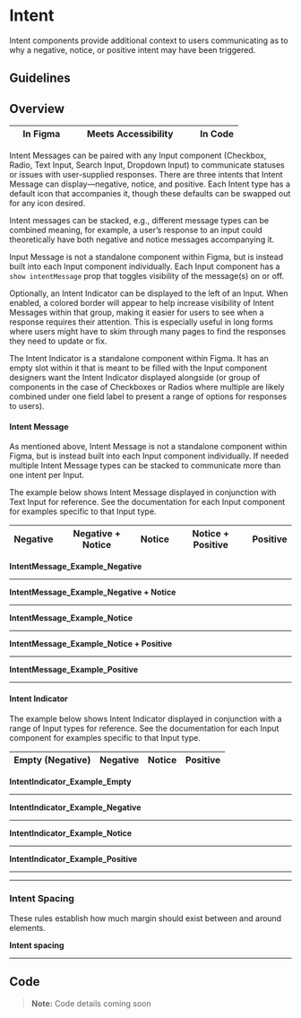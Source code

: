 # Intent

Intent components provide additional context to users communicating as to why a negative, notice, or positive intent may have been triggered.

## Guidelines

## Overview

|     | In Figma |     |     | Meets Accessibility |     |     | In Code |
| --- | -------- | --- | --- | ------------------- | --- | --- | ------- |

Intent Messages can be paired with any Input component (Checkbox, Radio, Text Input, Search Input, Dropdown Input) to communicate statuses or issues with user-supplied responses. There are three intents that Intent Message can display—negative, notice, and positive. Each Intent type has a default icon that accompanies it, though these defaults can be swapped out for any icon desired.

Intent messages can be stacked, e.g., different message types can be combined meaning, for example, a user’s response to an input could theoretically have both negative and notice messages accompanying it.

Input Message is not a standalone component within Figma, but is instead built into each Input component individually. Each Input component has a `show intentMessage` prop that toggles visibility of the message(s) on or off.

Optionally, an Intent Indicator can be displayed to the left of an Input. When enabled, a colored border will appear to help increase visibility of Intent Messages within that group, making it easier for users to see when a response requires their attention. This is especially useful in long forms where users might have to skim through many pages to find the responses they need to update or fix.

The Intent Indicator is a standalone component within Figma. It has an empty slot within it that is meant to be filled with the Input component designers want the Intent Indicator displayed alongside (or group of components in the case of Checkboxes or Radios where multiple are likely combined under one field label to present a range of options for responses to users).

#### Intent Message

As mentioned above, Intent Message is not a standalone component within Figma, but is instead built into each Input component individually. If needed multiple Intent Message types can be stacked to communicate more than one intent per Input.

The example below shows Intent Message displayed in conjunction with Text Input for reference. See the documentation for each Input component for examples specific to that Input type.

| Negative | Negative + Notice | Notice | Notice + Positive | Positive |
| -------- | ----------------- | ------ | ----------------- | -------- |

**IntentMessage_Example_Negative**

---

**IntentMessage_Example_Negative + Notice**

---

**IntentMessage_Example_Notice**

---

**IntentMessage_Example_Notice + Positive**

---

**IntentMessage_Example_Positive**

---

#### Intent Indicator

The example below shows Intent Indicator displayed in conjunction with a range of Input types for reference. See the documentation for each Input component for examples specific to that Input type.

| Empty (Negative) | Negative | Notice | Positive |
| ---------------- | -------- | ------ | -------- |

**IntentIndicator_Example_Empty**

---

**IntentIndicator_Example_Negative**

---

**IntentIndicator_Example_Notice**

---

**IntentIndicator_Example_Positive**

---

---

### Intent Spacing

These rules establish how much margin should exist between and around elements.

**Intent spacing**

---

## Code

> **Note:** Code details coming soon
